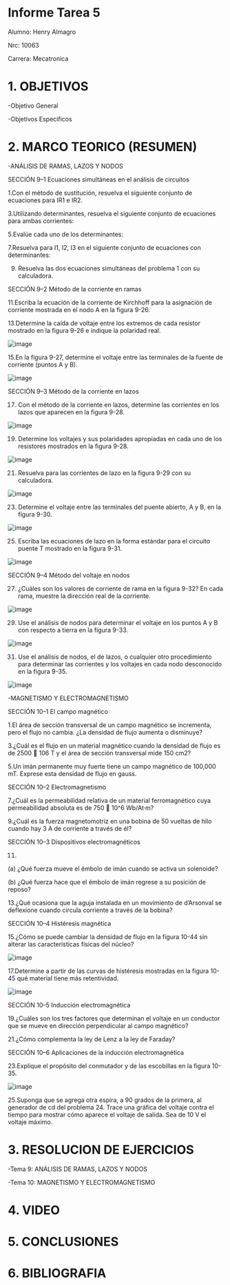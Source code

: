 # Informe Tarea 5

Alumno: Henry Almagro

Nrc: 10063

Carrera: Mecatronica

# 1. OBJETIVOS
-Objetivo General

-Objetivos Especificos

# 2. MARCO TEORICO (RESUMEN)

-ANÁLISIS DE RAMAS, LAZOS Y NODOS

SECCIÓN 9–1 Ecuaciones simultáneas en el análisis de circuitos 

1.Con el método de sustitución, resuelva el siguiente conjunto de ecuaciones para IR1 e IR2.

3.Utilizando determinantes, resuelva el siguiente conjunto de ecuaciones para ambas corrientes:

5.Evalúe cada uno de los determinantes:

7.Resuelva para I1, I2, I3 en el siguiente conjunto de ecuaciones con determinantes:

9. Resuelva las dos ecuaciones simultáneas del problema 1 con su calculadora.

SECCIÓN 9–2 Método de la corriente en ramas

11.Escriba la ecuación de la corriente de Kirchhoff para la asignación de corriente mostrada en el nodo A
en la figura 9-26.

13.Determine la caída de voltaje entre los extremos de cada resistor mostrado en la figura 9-26 e indique
la polaridad real.

![image](https://user-images.githubusercontent.com/116781677/210447289-27f9c485-1e3b-430f-b699-45a13c0f60d9.png)

15.En la figura 9-27, determine el voltaje entre las terminales de la fuente de corriente (puntos A y B). 

![image](https://user-images.githubusercontent.com/116781677/210447352-2edd58ef-b7e2-49ba-a4cd-67822983ea7a.png)

SECCIÓN 9–3 Método de la corriente en lazos 

17. Con el método de la corriente en lazos, determine las corrientes en los lazos que aparecen en la figura 9-28. 

![image](https://user-images.githubusercontent.com/116781677/210447493-5a092d01-ab60-4db6-b294-0d14a91a8ef2.png)

19. Determine los voltajes y sus polaridades apropiadas en cada uno de los resistores mostrados en la figura 9-28.

![image](https://user-images.githubusercontent.com/116781677/210447493-5a092d01-ab60-4db6-b294-0d14a91a8ef2.png)

21. Resuelva para las corrientes de lazo en la figura 9-29 con su calculadora.

![image](https://user-images.githubusercontent.com/116781677/210447593-cfc316b3-3993-474f-90e9-c3ab80b89028.png)

23. Determine el voltaje entre las terminales del puente abierto, A y B, en la figura 9-30.

![image](https://user-images.githubusercontent.com/116781677/210447667-c80fd938-f18e-4a1e-a953-d95824ad212a.png)

25. Escriba las ecuaciones de lazo en la forma estándar para el circuito puente T mostrado en la figura 9-31.

![image](https://user-images.githubusercontent.com/116781677/210447734-7729cbcb-9774-4db4-ba03-573e48601974.png)

SECCIÓN 9–4 Método del voltaje en nodos

27. ¿Cuáles son los valores de corriente de rama en la figura 9-32? En cada rama, muestre la dirección real de la corriente. 

![image](https://user-images.githubusercontent.com/116781677/210447827-0add72e8-297a-44d9-a298-906dd3f5c159.png)

29. Use el análisis de nodos para determinar el voltaje en los puntos A y B con respecto a tierra en la figura 9-33.

![image](https://user-images.githubusercontent.com/116781677/210447890-12bda2ab-4fcb-47cd-966b-58e9b106c7cb.png)

31. Use el análisis de nodos, el de lazos, o cualquier otro procedimiento para determinar las corrientes y los voltajes en cada nodo desconocido en la figura 9-35.

![image](https://user-images.githubusercontent.com/116781677/210447973-a2dc317c-51c7-4936-8982-725144f8ada7.png)


-MAGNETISMO Y ELECTROMAGNETISMO

SECCIÓN 10–1 El campo magnético

1.El área de sección transversal de un campo magnético se incrementa, pero el flujo no cambia. ¿La densidad de flujo aumenta o disminuye?

3.¿Cuál es el flujo en un material magnético cuando la densidad de flujo es de 2500  106 T y el área de sección transversal mide 150 cm2?

5.Un imán permanente muy fuerte tiene un campo magnético de 100,000 mT. Exprese esta densidad de
flujo en gauss. 

SECCIÓN 10–2 Electromagnetismo

7.¿Cuál es la permeabilidad relativa de un material ferromagnético cuya permeabilidad absoluta es de 750  10^6 Wb/At·m?

9.¿Cuál es la fuerza magnetomotriz en una bobina de 50 vueltas de hilo cuando hay 3 A de corriente a través de él?

SECCIÓN 10–3 Dispositivos electromagnéticos

11.
 
(a) ¿Qué fuerza mueve el émbolo de imán cuando se activa un solenoide?

(b) ¿Qué fuerza hace que el émbolo de imán regrese a su posición de reposo?

13.¿Qué ocasiona que la aguja instalada en un movimiento de d’Arsonval se deflexione cuando circula corriente a través de la bobina?

SECCIÓN 10–4 Histéresis magnética

15.¿Cómo se puede cambiar la densidad de flujo en la figura 10-44 sin alterar las características físicas del
núcleo?

![image](https://user-images.githubusercontent.com/116781677/210445878-65ef8cbb-60ec-4e37-9258-0e7827c404ab.png)

17.Determine a partir de las curvas de histéresis mostradas en la figura 10-45 qué material tiene más retentividad.

![image](https://user-images.githubusercontent.com/116781677/210445815-881bd02f-fbff-4f81-b24e-623d876ef9ff.png)


SECCIÓN 10–5 Inducción electromagnética

19.¿Cuáles son los tres factores que determinan el voltaje en un conductor que se mueve en dirección perpendicular al campo magnético?

21.¿Cómo complementa la ley de Lenz a la ley de Faraday?

SECCIÓN 10–6 Aplicaciones de la inducción electromagnética

23.Explique el propósito del conmutador y de las escobillas en la figura 10-35. 

![image](https://user-images.githubusercontent.com/116781677/210445660-402a588f-d4e4-4ceb-84ec-4245a295f6eb.png)

25.Suponga que se agrega otra espira, a 90 grados de la primera, al generador de cd del problema 24. Trace una gráfica del voltaje contra el tiempo para mostrar cómo aparece el voltaje de salida. Sea de 10 V el voltaje máximo. 

# 3. RESOLUCION DE EJERCICIOS

-Tema 9: ANÁLISIS DE RAMAS, LAZOS Y NODOS

-Tema 10: MAGNETISMO Y ELECTROMAGNETISMO

# 4. VIDEO

# 5. CONCLUSIONES

# 6. BIBLIOGRAFIA
